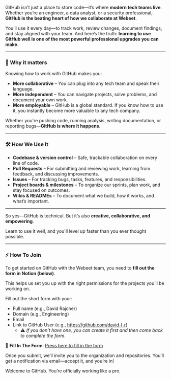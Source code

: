 GitHub isn’t just a place to store code—it’s where **modern tech teams live**. Whether you’re an engineer, a data analyst, or a security professional, **GitHub is the beating heart of how we collaborate at Webeet**.

You’ll use it every day—to track work, review changes, document findings, and stay aligned with your team. And here’s the truth: **learning to use GitHub well is one of the most powerful professional upgrades you can make**.

---

### 🚀 Why it matters

Knowing how to work with GitHub makes you:

- **More collaborative** – You can plug into any tech team and speak their language.
- **More independent** – You can navigate projects, solve problems, and document your own work.
- **More employable** – GitHub is a global standard. If you know how to use it, you instantly become more valuable to any tech company.

Whether you're pushing code, running analysis, writing documentation, or reporting bugs—**GitHub is where it happens**.

---

### 🛠️ How We Use It

- **Codebase & version control** – Safe, trackable collaboration on every line of code.
- **Pull Requests** – For submitting and reviewing work, learning from feedback, and discussing improvements.
- **Issues** – For tracking bugs, tasks, features, and responsibilities.
- **Project boards & milestones** – To organize our sprints, plan work, and stay focused on outcomes.
- **Wikis & READMEs** – To document what we build, how it works, and what’s important.

---

So yes—GitHub is technical. But it’s also **creative, collaborative, and empowering**.

Learn to use it well, and you'll level up faster than you ever thought possible.

---

### ⚡️ How To Join

To get started on GitHub with the Webeet team, you need to **fill out the form in Notion (below)**. 

This helps us set you up with the right permissions for the projects you’ll be working on.

Fill out the short form with your:
- Full name (e.g., David Rajcher)
- Domain (e.g., Engineering)
- Email
- Link to GitHub User (e.g., https://github.com/david-l-r)
    - ⚠️ *If you don’t have one, you can create it first and then come back to complete the form.*
 

📝 **Fill In The Form**: [Press here to fill in the form](https://webeet.notion.site/2034d699899c80caa00bed8b468b0536?pvs=105)

Once you submit, we’ll invite you to the organization and repositories. You’ll get a notification via email—accept it, and you’re in!

Welcome to GitHub. You’re officially working like a pro.
